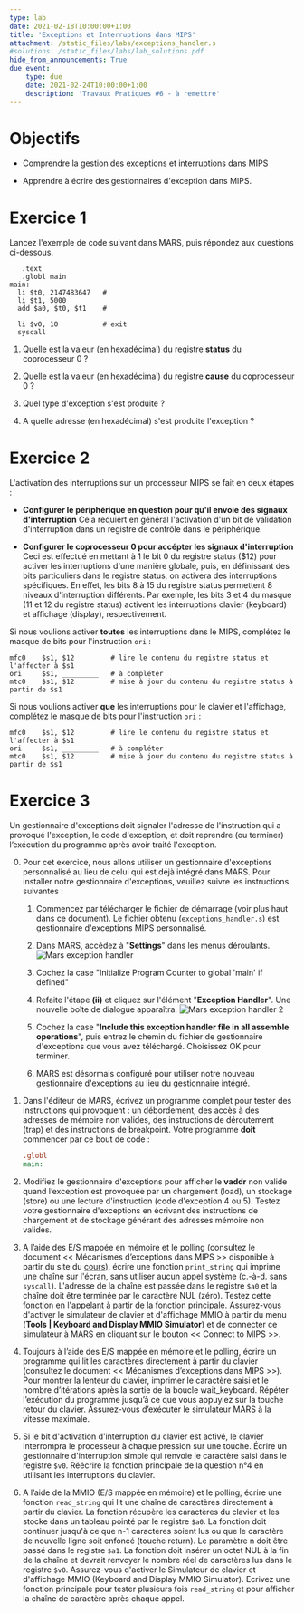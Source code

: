 ```yaml
---
type: lab
date: 2021-02-18T10:00:00+1:00
title: 'Exceptions et Interruptions dans MIPS'
attachment: /static_files/labs/exceptions_handler.s
#solutions: /static_files/labs/lab_solutions.pdf
hide_from_announcements: True
due_event:
    type: due
    date: 2021-02-24T10:00:00+1:00
    description: 'Travaux Pratiques #6 - à remettre'
---
```


# Objectifs

- Comprendre la gestion des exceptions et interruptions dans MIPS

- Apprendre à écrire des gestionnaires d'exception dans MIPS.

# Exercice 1

Lancez l'exemple de code suivant dans MARS, puis répondez aux questions ci-dessous.

```
   .text
   .globl main  
main:
  li $t0, 2147483647   #
  li $t1, 5000
  add $a0, $t0, $t1    #

  li $v0, 10           # exit
  syscall

```
  1. Quelle est la valeur (en hexadécimal) du registre **status** du coprocesseur 0 ?

  2. Quelle est la valeur (en hexadécimal) du registre **cause** du coprocesseur 0 ?

  3. Quel type d'exception s'est produite ?

  4. A quelle adresse (en hexadécimal) s'est produite l'exception ?

# Exercice 2

L'activation des interruptions sur un processeur MIPS se fait en deux étapes :

   - **Configurer le périphérique en question pour qu'il envoie des signaux d'interruption**
     Cela requiert en général l'activation d'un bit de validation d'interruption dans un registre de contrôle dans le périphérique.

   - **Configurer le coprocesseur 0 pour accépter les signaux d'interruption**
     Ceci est effectué en mettant à 1 le bit 0 du registre status ($12) pour activer les interruptions d'une manière globale, puis, en définissant des bits particuliers dans le registre status, on activera des interruptions spécifiques. En effet, les bits 8 à 15 du registre status permettent 8 niveaux d'interruption différents. Par exemple, les bits 3 et 4 du masque (11 et 12 du registre status) activent les interruptions clavier (keyboard) et affichage (display), respectivement.

Si nous voulions activer **toutes** les interruptions dans le MIPS, complétez le masque de bits pour l'instruction `ori` :

   ```
   mfc0    $s1, $12         # lire le contenu du registre status et l'affecter à $s1
   ori     $s1, _________   # à compléter
   mtc0    $s1, $12         # mise à jour du contenu du registre status à partir de $s1
   ```

Si nous voulions activer **que** les interruptions pour le clavier et l'affichage, complétez le masque de bits pour l'instruction `ori` :

   ```
   mfc0    $s1, $12         # lire le contenu du registre status et l'affecter à $s1
   ori     $s1, _________   # à compléter
   mtc0    $s1, $12         # mise à jour du contenu du registre status à partir de $s1
   ```

# Exercice 3

Un gestionnaire d'exceptions doit signaler l'adresse de l'instruction qui a provoqué l'exception, le code d'exception, et doit reprendre (ou terminer) l’exécution du programme après avoir traité l'exception.

0. Pour cet exercice, nous allons utiliser un gestionnaire d'exceptions personnalisé au lieu de celui qui est déjà intégré dans MARS. Pour installer notre gestionnaire d'exceptions, veuillez suivre les instructions suivantes :

   1. Commencez par télécharger le fichier de démarrage (voir plus haut dans ce document). Le fichier obtenu (`exceptions_handler.s`) est gestionnaire d'exceptions MIPS personnalisé.

   2. Dans MARS, accédez à "**Settings**" dans les menus déroulants.  
      ![Mars exception handler]({{site.baseurl}}/static_files/images/mars_exception_handler.png)

   3. Cochez la case "Initialize Program Counter to global 'main' if defined"

   4. Refaite l'étape **(ii)** et cliquez sur l'élément "**Exception Handler**". Une nouvelle boîte de dialogue apparaîtra.
      ![Mars exception handler 2]({{site.baseurl}}/static_files/images/mars_ehandler2.png)

   5. Cochez la case "**Include this exception handler file in all assemble operations**", puis entrez le chemin du fichier de gestionnaire d'exceptions que vous avez téléchargé. Choisissez OK pour terminer.

   6. MARS est désormais configuré pour utiliser notre nouveau gestionnaire d'exceptions au lieu du gestionnaire intégré.

1. Dans l'éditeur de MARS, écrivez un programme complet pour tester des instructions qui provoquent : un débordement, des accès à des adresses de mémoire non valides, des instructions de déroutement (trap) et des instructions de breakpoint. Votre programme **doit** commencer par ce bout de code :

   ```mips
   .globl
   main:
   ```
2. Modifiez le gestionnaire d'exceptions pour afficher le **vaddr** non valide quand l’exception est provoquée par un chargement (load), un stockage (store) ou une lecture d'instruction (code d'exception 4 ou 5). Testez votre gestionnaire d'exceptions en écrivant des instructions de chargement et de stockage générant des adresses mémoire non valides.

3. A l’aide des E/S mappée en mémoire et le polling (consultez le document << Mécanismes d’exceptions dans MIPS >> disponible à partir du site du [cours]({{site.baseurl}}lectures/)), écrire une fonction `print_string` qui imprime une chaîne sur l'écran, sans utiliser aucun appel système (c.-à-d. sans `syscall`). L'adresse de la chaîne est passée dans le registre `$a0` et la chaîne doit être terminée par le caractère NUL (zéro). Testez cette fonction en l'appelant à partir de la fonction principale. Assurez-vous d'activer le simulateur de clavier et d'affichage MMIO à partir du menu (**Tools \| Keyboard and Display MMIO Simulator**) et de connecter ce simulateur à MARS en cliquant sur le bouton << Connect to MIPS >>.

4. Toujours à l’aide des E/S mappée en mémoire et le polling,  écrire un programme qui lit les caractères directement à partir du clavier (consultez le document << Mécanismes d’exceptions dans MIPS >>). Pour montrer la lenteur du clavier, imprimer le caractère saisi et le nombre d’itérations après la sortie de la boucle wait_keyboard. Répéter l’exécution du programme jusqu’à ce que vous appuyiez sur la touche retour du clavier. Assurez-vous d’exécuter le simulateur MARS à la vitesse maximale.

5. Si le bit d'activation d'interruption du clavier est activé, le clavier interrompra le processeur à chaque pression sur une touche. Écrire un gestionnaire d'interruption simple qui renvoie le caractère saisi dans le registre `$v0`. Réécrire la fonction principale de la question n°4 en utilisant les interruptions du clavier.

6. A l’aide de la MMIO (E/S mappée en mémoire) et le polling, écrire une fonction `read_string` qui lit une chaîne de caractères directement à partir du clavier. La fonction récupère les caractères du clavier et les stocke dans un tableau pointé par le registre `$a0`. La fonction doit continuer jusqu'à ce que n-1 caractères soient lus ou que le caractère de nouvelle ligne soit enfoncé (touche return). Le paramètre n doit être passé dans le registre `$a1`. La fonction doit insérer un octet NUL à la fin de la chaîne et devrait renvoyer le nombre réel de caractères lus dans le registre `$v0`. Assurez-vous d'activer le Simulateur de clavier et d'affichage MMIO (Keyboard and Display MMIO Simulator). Ecrivez une fonction principale pour tester plusieurs fois `read_string` et pour afficher la chaîne de caractère après chaque appel.
